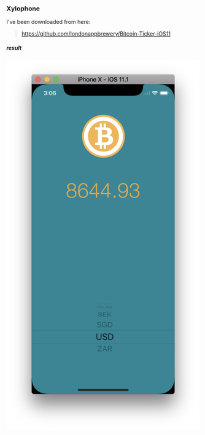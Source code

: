 ### Xylophone
I've been downloaded from here:
> https://github.com/londonappbrewery/Bitcoin-Ticker-iOS11

##### result
![](99_preview/00_result.png)


